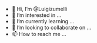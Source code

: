- 👋 Hi, I’m @Luigizumelli
- 👀 I’m interested in ...
- 🌱 I’m currently learning ...
- 💞️ I’m looking to collaborate on ...
- 📫 How to reach me ...

<!---
Luigizumelli/Luigizumelli is a ✨ special ✨ repository because its `README.md` (this file) appears on your GitHub profile.
You can click the Preview link to take a look at your changes.
--->
